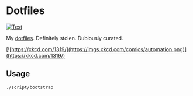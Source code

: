 # Dotfiles

[![Test](https://github.com/nodeselector/dotfiles/actions/workflows/test.yml/badge.svg?branch=main&event=push)](https://github.com/nodeselector/dotfiles/actions/workflows/test.yml)

My [dotfiles](https://dotfiles.github.io/bootstrap/). Definitely stolen. Dubiously curated.

[![https://xkcd.com/1319/](https://imgs.xkcd.com/comics/automation.png)](https://xkcd.com/1319/)

## Usage

```
./script/bootstrap
```
